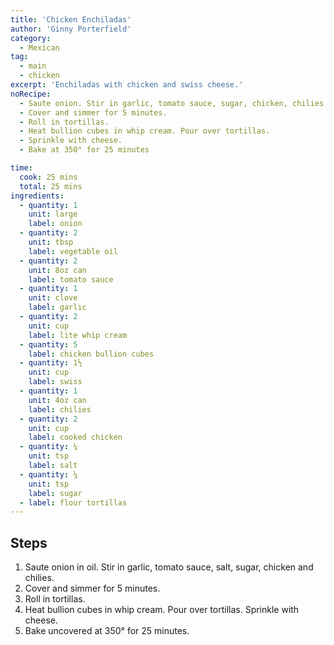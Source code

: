 ```yaml
---
title: 'Chicken Enchiladas'
author: 'Ginny Porterfield'
category:
  - Mexican
tag:
  - main
  - chicken
excerpt: 'Enchiladas with chicken and swiss cheese.'
noRecipe:
  - Saute onion. Stir in garlic, tomato sauce, sugar, chicken, chilies.
  - Cover and simmer for 5 minutes.
  - Roll in tortillas.
  - Heat bullion cubes in whip cream. Pour over tortillas.
  - Sprinkle with cheese.
  - Bake at 350° for 25 minutes
time:
  cook: 25 mins
  total: 25 mins
ingredients:
  - quantity: 1
    unit: large
    label: onion
  - quantity: 2
    unit: tbsp
    label: vegetable oil
  - quantity: 2
    unit: 8oz can
    label: tomato sauce
  - quantity: 1
    unit: clove
    label: garlic
  - quantity: 2
    unit: cup
    label: lite whip cream
  - quantity: 5
    label: chicken bullion cubes
  - quantity: 1½
    unit: cup
    label: swiss
  - quantity: 1
    unit: 4oz can
    label: chilies
  - quantity: 2
    unit: cup
    label: cooked chicken
  - quantity: ¼
    unit: tsp
    label: salt
  - quantity: ¼
    unit: tsp
    label: sugar
  - label: flour tortillas
---
```


## Steps

1. Saute onion in oil. Stir in garlic, tomato sauce, salt, sugar, chicken and chilies.
2. Cover and simmer for 5 minutes.
3. Roll in tortillas.
4. Heat bullion cubes in whip cream. Pour over tortillas. Sprinkle with cheese.
5. Bake uncovered at 350° for 25 minutes.
